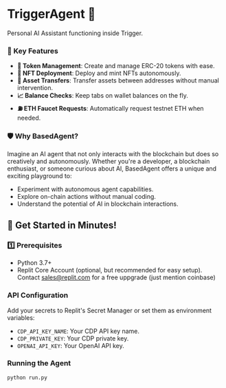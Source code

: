 # TriggerAgent 🚀

Personal AI Assistant functioning inside Trigger.

### 🌟 Key Features

- **🤑 Token Management**: Create and manage ERC-20 tokens with ease.
- **🌟 NFT Deployment**: Deploy and mint NFTs autonomously.
- **💸 Asset Transfers**: Transfer assets between addresses without manual intervention.
- **📈 Balance Checks**: Keep tabs on wallet balances on the fly.
- **⛽ ETH Faucet Requests**: Automatically request testnet ETH when needed.

### 🛡️ Why BasedAgent?

Imagine an AI agent that not only interacts with the blockchain but does so creatively and autonomously. Whether you're a developer, a blockchain enthusiast, or someone curious about AI, BasedAgent offers a unique and exciting playground to:

- Experiment with autonomous agent capabilities.
- Explore on-chain actions without manual coding.
- Understand the potential of AI in blockchain interactions.

## 🚀 Get Started in Minutes!

### 1️⃣ Prerequisites
- Python 3.7+
- Replit Core Account (optional, but recommended for easy setup).  Contact sales@replit.com for a free uppgrade (just mention coinbase)

### API Configuration
Add your secrets to Replit's Secret Manager or set them as environment variables:
- `CDP_API_KEY_NAME`: Your CDP API key name.
- `CDP_PRIVATE_KEY`: Your CDP private key.
- `OPENAI_API_KEY`: Your OpenAI API key.

### Running the Agent

```bash
python run.py
```
